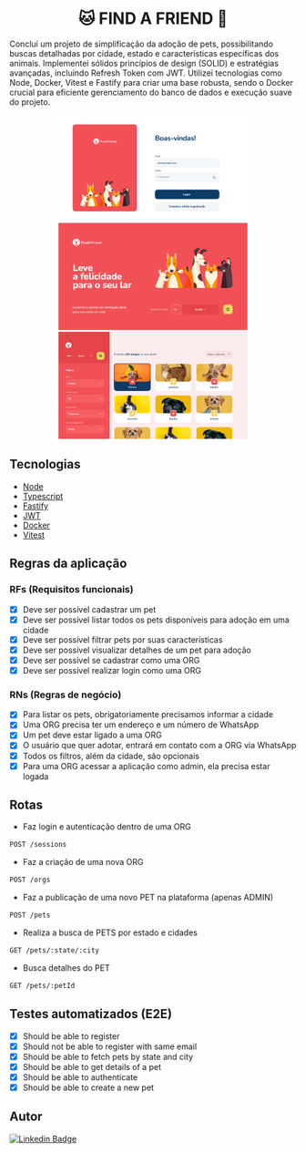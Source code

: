 <h1 align="center">🐱 FIND A FRIEND 🐶</h1>

Concluí um projeto de simplificação da adoção de pets, possibilitando buscas detalhadas por cidade, estado e características específicas dos animais. Implementei sólidos princípios de design (SOLID) e estratégias avançadas, incluindo Refresh Token com JWT. Utilizei tecnologias como Node, Docker, Vitest e Fastify para criar uma base robusta, sendo o Docker crucial para eficiente gerenciamento do banco de dados e execução suave do projeto.

<p align="center">
  <img src="./assets/welcome-page.png" alt="Default Image" style="width: 332px"/>
  <img src="./assets/home-page.png" alt="Default Image" style="width: 332px"/>
  <img src="./assets/pet-page.png" alt="Default Image" style="width: 332px"/>
</p>

## Tecnologias

- [Node](https://nodejs.org/en/docs)
- [Typescript](https://www.typescriptlang.org/docs/)
- [Fastify](https://fastify.dev/docs/latest/)
- [JWT](https://jwt.io/introduction)
- [Docker](https://docs.docker.com/)
- [Vitest](https://vitest.dev/)

## Regras da aplicação 

### RFs (Requisitos funcionais)

- [x] Deve ser possível cadastrar um pet
- [x] Deve ser possível listar todos os pets disponíveis para adoção em uma cidade
- [x] Deve ser possível filtrar pets por suas características
- [x] Deve ser possível visualizar detalhes de um pet para adoção
- [x] Deve ser possível se cadastrar como uma ORG
- [x] Deve ser possível realizar login como uma ORG

### RNs (Regras de negócio)

- [x] Para listar os pets, obrigatoriamente precisamos informar a cidade
- [x] Uma ORG precisa ter um endereço e um número de WhatsApp
- [x] Um pet deve estar ligado a uma ORG
- [x] O usuário que quer adotar, entrará em contato com a ORG via WhatsApp
- [x] Todos os filtros, além da cidade, são opcionais
- [x] Para uma ORG acessar a aplicação como admin, ela precisa estar logada

## Rotas
- Faz login e autenticação dentro de uma ORG
```bash
POST /sessions
```

- Faz a criação de uma nova ORG
```bash
POST /orgs
```

- Faz a publicação de uma novo PET na plataforma (apenas ADMIN)
```bash
POST /pets
```

- Realiza a busca de PETS por estado e cidades
```bash
GET /pets/:state/:city
```

-  Busca detalhes do PET
```bash
GET /pets/:petId
```

## Testes automatizados (E2E)

  - [x] Should be able to register
  - [x] Should not be able to register with same email
  - [x] Should be able to fetch pets by state and city
  - [x] Should be able to get details of a pet
  - [x] Should be able to authenticate
  - [x] Should be able to create a new pet

## Autor

[![Linkedin Badge](https://img.shields.io/badge/-LinkedIn-blue?style=flat-square&logo=Linkedin&logoColor=white&link=https://www.linkedin.com/in/matheusgmello/)](https://www.linkedin.com/in/matheusgmello/)
